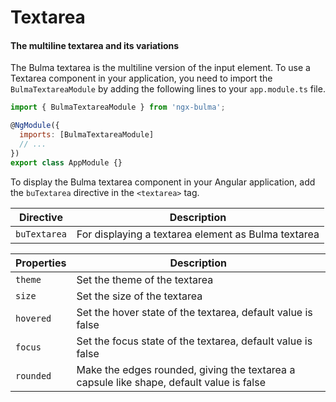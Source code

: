 # Textarea

#### The multiline textarea and its variations

The Bulma textarea is the multiline version of the input element. To use a Textarea component in your application, you need to import the `BulmaTextareaModule` by adding the following lines to your `app.module.ts` file.

```javascript
import { BulmaTextareaModule } from 'ngx-bulma';

@NgModule({
  imports: [BulmaTextareaModule]
  // ...
})
export class AppModule {}
```

To display the Bulma textarea component in your Angular application, add the `buTextarea` directive in the `<textarea>` tag.

| Directive    | Description                                         |
| ------------ | --------------------------------------------------- |
| `buTextarea` | For displaying a textarea element as Bulma textarea |

| Properties | Description                                                                              |
| ---------- | ---------------------------------------------------------------------------------------- |
| `theme`    | Set the theme of the textarea                                                            |
| `size`     | Set the size of the textarea                                                             |
| `hovered`  | Set the hover state of the textarea, default value is false                              |
| `focus`    | Set the focus state of the textarea, default value is false                              |
| `rounded`  | Make the edges rounded, giving the textarea a capsule like shape, default value is false |
